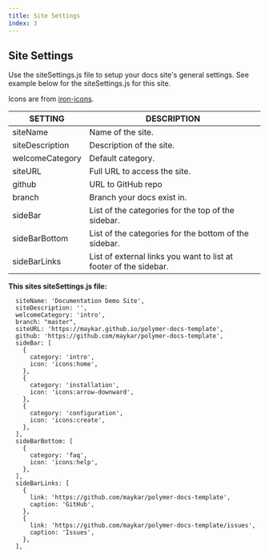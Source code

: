 ```yaml
---
title: Site Settings
index: 3
---
```


## Site Settings

Use the siteSettings.js file to setup your docs site's general settings. See example below for the siteSettings.js for this site.

Icons are from [iron-icons](https://www.webcomponents.org/element/@polymer/iron-icons/demo/demo/index.html).

|SETTING|DESCRIPTION
|-|-|
|siteName|Name of the site.
|siteDescription|Description of the site.
|welcomeCategory|Default category.
|siteURL|Full URL to access the site.
|github|URL to GitHub repo
|branch|Branch your docs exist in.
|sideBar|List of the categories for the top of the sidebar.
|sideBarBottom|List of the categories for the bottom of the sidebar.
|sideBarLinks|List of external links you want to list at footer of the sidebar.

**This sites siteSettings.js file:**

```
  siteName: 'Documentation Demo Site',
  siteDescription: '',
  welcomeCategory: 'intro',
  branch: "master",
  siteURL: 'https://maykar.github.io/polymer-docs-template',
  github: 'https://github.com/maykar/polymer-docs-template',
  sideBar: [
    {
      category: 'intro',
      icon: 'icons:home',
    },
    {
      category: 'installation',
      icon: 'icons:arrow-downward',
    },
    {
      category: 'configuration',
      icon: 'icons:create',
    },
  ],
  sideBarBottom: [
    {
      category: 'faq',
      icon: 'icons:help',
    },
  ],
  sideBarLinks: [
    {
      link: 'https://github.com/maykar/polymer-docs-template',
      caption: 'GitHub',
    },
    {
      link: 'https://github.com/maykar/polymer-docs-template/issues',
      caption: 'Issues',
    },
  ],

```
